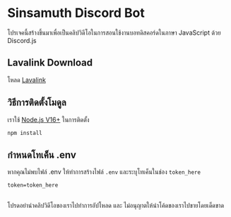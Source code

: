 # Sinsamuth Discord Bot

โปรเจคนี้สร้างขึ้นมาเพื่อเป็นคลิปวิดีโอในการสอนใช้งานบอทดิสคอร์ดในภาษา JavaScript ด้วย Discord.js
## Lavalink Download
โหลด [Lavalink](https://github.com/Cog-Creators/Lavalink-Jars/releases)
## วิธีการติดตั้งโมดูล

เราใช้ [Node.js V16+](https://nodejs.org/en/) ในการติดตั้ง

```bash
npm install
```

## กำหนดโทเค็น .env
หากคุณไม่พบไฟล์ .env ให้ทำการสร้างไฟล์ `.env` และระบุโทเค็นในช่อง `token_here`
```env
token=token_here

```

## 

โปรดอย่านำคลิปวิดีโอของเราไปทำการอัปโหลด และ ไม่อนุญาตให้นำโค้ดของเราไปขายโดยเด็ดขาด
